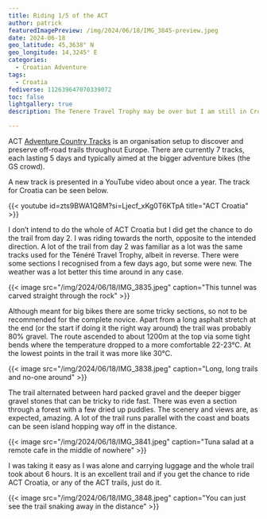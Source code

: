 ```yaml
---
title: Riding 1/5 of the ACT
author: patrick
featuredImagePreview: /img/2024/06/18/IMG_3845-preview.jpeg
date: 2024-06-18
geo_latitude: 45,3638° N
geo_longitude: 14,3245° E
categories:
  - Croatian Adventure
tags:
  - Croatia
fediverse: 112639647070339072
toc: false
lightgallery: true
description: The Tenere Travel Trophy may be over but I am still in Croatia. Today I got to ride the ACT Croatia trail from near Knin to Rijeka. 

---
```


<!--more-->

ACT [Adventure Country Tracks](https://adventurecountrytracks.com/finisher-sticker/) is an organisation setup to discover and preserve off-road trails throughout Europe. There are currently 7 tracks, each lasting 5 days and typically aimed at the bigger adventure bikes (the GS crowd).

A new track is presented in a YouTube video about once a year. The track for Croatia can be seen below. 

{{< youtube id=zts9BWA1Q8M?si=Ljecf_xKg0T6KTpA title="ACT Croatia" >}}

I don’t intend to do the whole of ACT Croatia but I did get the chance to do the trail from day 2. I was riding towards the north, opposite to the intended direction. A lot of the trail from day 2 was familiar as a lot was the same tracks used for the Ténéré Travel Trophy, albeit in reverse. There were some sections I recognised from a few days ago, but some were new. The weather was a lot better this time around in any case. 
 
{{< image src="/img/2024/06/18/IMG_3835.jpeg" caption="This tunnel was carved straight through the rock" >}}

Although meant for big bikes there are some tricky sections, so not to be recommended for the complete novice. Apart from a long asphalt stretch at the end (or the start if doing it the right way around) the trail was probably 80% gravel. The route ascended to about 1200m at the top via some tight bends where the temperature dropped to a more comfortable 22-23°C. At the lowest points in the trail it was more like 30°C. 

{{< image src="/img/2024/06/18/IMG_3838.jpeg" caption="Long, long trails and no-one around" >}}

The trail alternated between hard packed gravel and the deeper bigger gravel stones that can be tricky to ride fast. There was even a section through a forest with a few dried up puddles. The scenery and views are, as expected, amazing. A lot of the trail runs parallel with the coast and boats can be seen island hopping way off in the distance. 

{{< image src="/img/2024/06/18/IMG_3841.jpeg" caption="Tuna salad at a remote cafe in the middle of nowhere" >}}

I was taking it easy as I was alone and carrying luggage and the whole trail took about 6 hours. It is an excellent trail and if you get the chance to ride ACT Croatia, or any of the ACT trails, just do it. 

{{< image src="/img/2024/06/18/IMG_3848.jpeg" caption="You can just see the trail snaking away in the distance" >}}